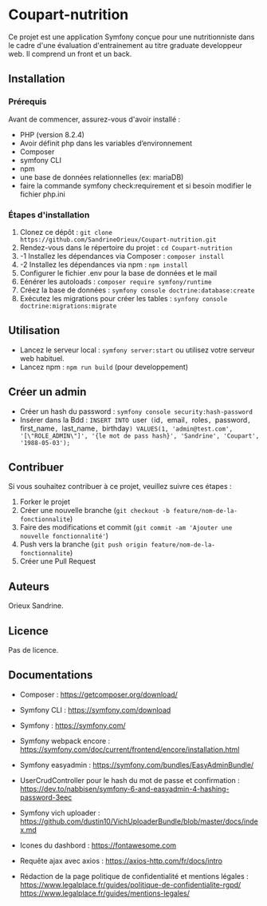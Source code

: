 # Coupart-nutrition

Ce projet est une application Symfony conçue pour une nutritionniste dans le cadre d'une évaluation d'entrainement au titre graduate developpeur web.
Il comprend un front et un back. 

## Installation

### Prérequis

Avant de commencer, assurez-vous d'avoir installé :
- PHP (version 8.2.4)
- Avoir définit php dans les variables d’environnement 
- Composer
- symfony CLI
- npm
- une base de données relationnelles (ex: mariaDB)
- faire la commande symfony check:requirement et si besoin modifier le fichier php.ini


### Étapes d'installation

1. Clonez ce dépôt : `git clone https://github.com/SandrineOrieux/Coupart-nutrition.git`
2. Rendez-vous dans le répertoire du projet : `cd Coupart-nutrition`
3. -1 Installez les dépendances via Composer : `composer install`
3. -2 Installez les dépendances via npm : `npm install`
4. Configurer le fichier .env pour la base de données et le mail
5. Eénérer les autoloads : `composer require symfony/runtime`
6. Créez la base de données : `symfony console doctrine:database:create`
7. Exécutez les migrations pour créer les tables : `synfony console doctrine:migrations:migrate`


## Utilisation
 - Lancez le serveur local : `symfony server:start` ou utilisez votre serveur web habituel.
 - Lancez npm : `npm run build` (pour developpement)

## Créer un admin
 - Créer un hash du password : `symfony console security:hash-password`
 - Insérer dans la Bdd : `INSERT INTO `user` (`id`, `email`, `roles`, `password`, `first_name`, `last_name`, `birthday`) VALUES(1, 'admin@test.com', '[\"ROLE_ADMIN\"]', '{le mot de pass hash}', 'Sandrine', 'Coupart', '1988-05-03');`

## Contribuer

Si vous souhaitez contribuer à ce projet, veuillez suivre ces étapes :
1. Forker le projet
2. Créer une nouvelle branche (`git checkout -b feature/nom-de-la-fonctionnalite`)
3. Faire des modifications et commit (`git commit -am 'Ajouter une nouvelle fonctionnalité'`)
4. Push vers la branche (`git push origin feature/nom-de-la-fonctionnalite`)
5. Créer une Pull Request

## Auteurs

Orieux Sandrine.

## Licence

Pas de licence.

## Documentations 

- Composer :
https://getcomposer.org/download/

- Symfony CLI :
https://symfony.com/download

- Symfony :
https://symfony.com/

- Symfony webpack encore :
https://symfony.com/doc/current/frontend/encore/installation.html

- Symfony easyadmin :
https://symfony.com/bundles/EasyAdminBundle/

- UserCrudController pour le hash du mot de passe et confirmation :
https://dev.to/nabbisen/symfony-6-and-easyadmin-4-hashing-password-3eec

- Symfony vich uploader :
https://github.com/dustin10/VichUploaderBundle/blob/master/docs/index.md

- Icones du dashbord :
https://fontawesome.com

- Requête ajax avec axios :
https://axios-http.com/fr/docs/intro

- Rédaction de la page politique de confidentialité et mentions légales :
https://www.legalplace.fr/guides/politique-de-confidentialite-rgpd/
https://www.legalplace.fr/guides/mentions-legales/





